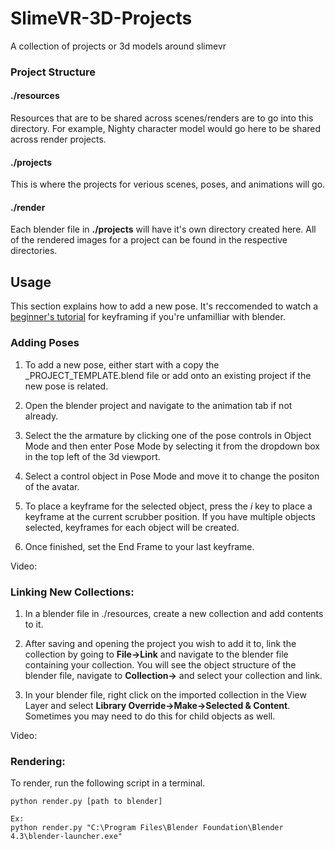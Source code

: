 # SlimeVR-3D-Projects
A collection of projects or 3d models around slimevr


### Project Structure

#### **./resources**
Resources that are to be shared across scenes/renders are to go into this directory. For example,  Nighty character model would go here to be shared across render projects. 

#### **./projects**
This is where the projects for verious scenes, poses, and animations will go. 

#### **./render**
Each blender file in **./projects** will have it's own directory created here. All of the rendered images for a project can be found in the respective directories. 


## Usage
This section explains how to add a new pose. 
It's reccomended to watch a [beginner's tutorial](https://youtu.be/8gi9lUYMRcI?si=XMZEfs8m354rdvqH) for keyframing if you're unfamilliar with blender.  

### Adding Poses

1. To add a new pose, either start with a copy the _PROJECT_TEMPLATE.blend file or add onto an existing project if the new pose is related. 

2. Open the blender project and navigate to the animation tab if not already. 

3. Select the the armature by clicking one of the pose controls in Object Mode and then enter Pose Mode by selecting it from the dropdown box in the top left of the 3d viewport. 

4. Select a control object in Pose Mode and move it to change the positon of the avatar. 

5. To place a keyframe for the selected object, press the *i* key to place a keyframe at the current scrubber position. If you have multiple objects selected, keyframes for each object will be created. 

6. Once finished, set the End Frame to your last keyframe. 

Video: 

### Linking New Collections:

1. In a blender file in ./resources, create a new collection and add contents to it. 

2. After saving and opening the project you wish to add it to, link the collection by going to **File->Link** and navigate to the blender file containing your collection. You will see the object structure of the blender file, navigate to **Collection->** and select your collection and link.

3. In your blender file, right click on the imported collection in the View Layer and select **Library Override->Make->Selected & Content**. Sometimes you may need to do this for child objects as well. 

Video:


### Rendering: 
To render, run the following script in a terminal. 
```
python render.py [path to blender] 

Ex:
python render.py "C:\Program Files\Blender Foundation\Blender 4.3\blender-launcher.exe"
```






